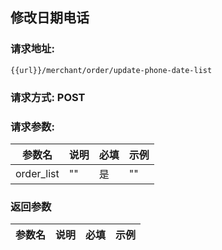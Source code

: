 ## 修改日期电话
### 请求地址:
```
{{url}}/merchant/order/update-phone-date-list
```
### 请求方式: POST  
### 请求参数:  

|参数名|说明|必填|示例|  
 |---|---|---|---|  
|order_list|""|是|""|  
### 返回参数  

|参数名|说明|必填|示例|  
 |---|---|---|---|  
